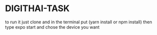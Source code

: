 # DIGITHAI-TASK
to run it just clone and in the terminal put (yarn install  or npm install) then type expo start and chose the device you want 
